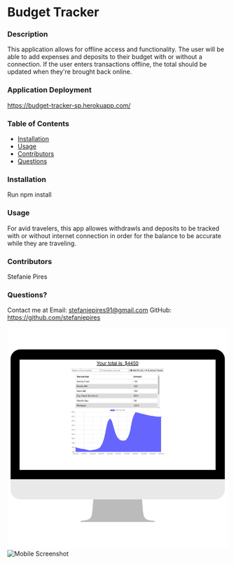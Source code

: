 # Budget Tracker
  
    
  ### Description
  This application allows for offline access and functionality. The user will be able to add expenses and deposits to their budget with or without a connection. If the user enters transactions offline, the total should be updated when they're brought back online.

### Application Deployment
https://budget-tracker-sp.herokuapp.com/
  
  ### Table of Contents 
  - [Installation](#installation)
  - [Usage](#usage)
  - [Contributors](#contributors)
  - [Questions](#questions)

  ### Installation
  Run npm install
  
  ### Usage
  For avid travelers, this app allowes withdrawls and deposits to be tracked with or without internet connection in order for the balance to be accurate while they are traveling. 


  ### Contributors
  Stefanie Pires

  ### Questions?
  Contact me at 
  Email: stefaniepires91@gmail.com
  GitHub: https://github.com/stefaniepires
  
  ![Screenshot](https://github.com/stefaniepires/budget-tracker/blob/main/public/screenshot.png)
  ![Mobile Screenshot]()

